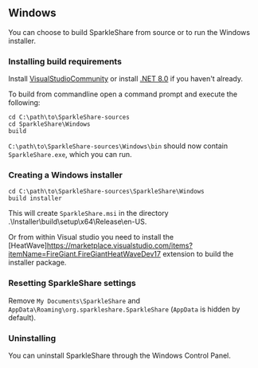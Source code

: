 ## Windows
You can choose to build SparkleShare from source or to run the Windows installer.


### Installing build requirements

Install [VisualStudioCommunity](https://visualstudio.microsoft.com/de/vs/community/)
or install [.NET 8.0](https://dotnet.microsoft.com/en-us/download/dotnet/8.0) if you haven't already.

To build from commandline open a command prompt and execute the following:

```
cd C:\path\to\SparkleShare-sources
cd SparkleShare\Windows
build
```
`C:\path\to\SparkleShare-sources\Windows\bin` should now contain `SparkleShare.exe`, which you can run.


### Creating a Windows installer

```
cd C:\path\to\SparkleShare-sources\SparkleShare\Windows
build installer
```

This will create `SparkleShare.msi` in the directory .\Installer\build\setup\x64\Release\en-US.

Or from within Visual studio you need to install the [HeatWave]https://marketplace.visualstudio.com/items?itemName=FireGiant.FireGiantHeatWaveDev17 extension to build the installer package.

### Resetting SparkleShare settings

Remove `My Documents\SparkleShare` and `AppData\Roaming\org.sparkleshare.SparkleShare` (`AppData` is hidden by default).


### Uninstalling

You can uninstall SparkleShare through the Windows Control Panel.

